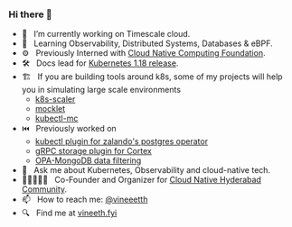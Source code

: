 ### Hi there 👋

- 🔭  &nbsp; I’m currently working on Timescale cloud.
- 🌱  &nbsp; Learning Observability, Distributed Systems, Databases & eBPF.
- ⚙️  &nbsp; Previously Interned with [Cloud Native Computing Foundation](https://www.cncf.io).
- 🛠️   &nbsp; Docs lead for [Kubernetes 1.18 release](https://github.com/kubernetes/sig-release/blob/master/releases/release-1.18/release_team.md).
- 🏗️  &nbsp; If you are building tools around k8s, some of my projects will help you in simulating large scale environments
     - [k8s-scaler](https://github.com/VineethReddy02/k8s-scaler) 
     - [mocklet](https://github.com/VineethReddy02/mocklet)
     - [kubectl-mc](https://github.com/VineethReddy02/kubectl-mc) 
- ⏮️  &nbsp; Previously worked on 
     - [kubectl plugin for zalando's postgres operator](https://www.vineethweb.com/projects/kubectl-pg-plugin/) 
     - [gRPC storage plugin for Cortex](https://www.vineethweb.com/projects/grpc-store-cortex/)
     - [OPA-MongoDB data filtering](https://github.com/open-policy-agent/contrib/tree/master/data_filter_mongodb)
- 💬  &nbsp; Ask me about Kubernetes, Observability and cloud-native tech. 
- 🧑🏽‍🤝‍🧑🏽 &nbsp; Co-Founder and Organizer for [Cloud Native Hyderabad Community](https://www.meetup.com/Cloud-Native-Hyderabad/).
- 📫  &nbsp; How to reach me: [@vineeetth](https://twitter.com/vineeetth)
- 🔍  &nbsp; Find me at [vineeth.fyi](https://vineeth.fyi)
